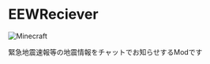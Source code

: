 # EEWReciever
![Minecraft](https://img.shields.io/badge/Minecraft-1.7.10-yellow.svg)

緊急地震速報等の地震情報をチャットでお知らせするModです
